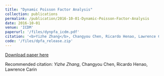 ```yaml
---
title: "Dynamic Poisson Factor Analysis"
collection: publications
permalink: /publication/2016-10-01-Dynamic-Poisson-Factor-Analysis
date: 2016-10-01
venue: 'ICDM'
paperurl: '/files/dynpfa_icdm.pdf'
citation: '<b>Yizhe Zhang</b>, Changyou Chen, Ricardo Henao, Lawrence Carin'
code: '/files/dpfa_release.zip'
---
```


[Download paper here](/files/dynpfa_icdm.pdf)

Recommended citation: *Yizhe Zhang*, Changyou Chen, Ricardo Henao, Lawrence Carin